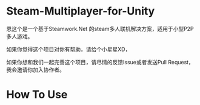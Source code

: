 # Steam-Multiplayer-for-Unity
恩这个是一个基于Steamwork.Net 的steam多人联机解决方案，适用于小型P2P多人游戏。

如果你觉得这个项目对你有帮助，请给个小星星XD，

如果你想和我们一起完善这个项目，请尽情的反馈Issue或者发送Pull Request，我会邀请你加入协作者。
# How To Use
